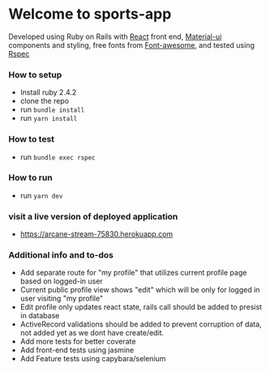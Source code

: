 # Welcome to sports-app

Developed using Ruby on Rails with [React](https://github.com/facebook/react/) front end, [Material-ui](https://material-ui.com) components and styling, free fonts from [Font-awesome](https://fontawesome.com), and tested using [Rspec](http://rspec.info)

### How to setup
* Install ruby 2.4.2
* clone the repo
* run `bundle install`
* run `yarn install`

### How to test
* run `bundle exec rspec`

### How to run
* run `yarn dev`

### visit a live version of deployed application
* https://arcane-stream-75830.herokuapp.com


### Additional info and to-dos
* Add separate route for "my profile" that utilizes current profile page based on logged-in user
* Current public profile view shows "edit" which will be only for logged in user visiting "my profile"
* Edit profile only updates react state, rails call should be added to presist in database
* ActiveRecord validations should be added to prevent corruption of data, not added yet as we dont have create/edit.
* Add more tests for better coverate
* Add front-end tests using jasmine
* Add Feature tests using capybara/selenium 
